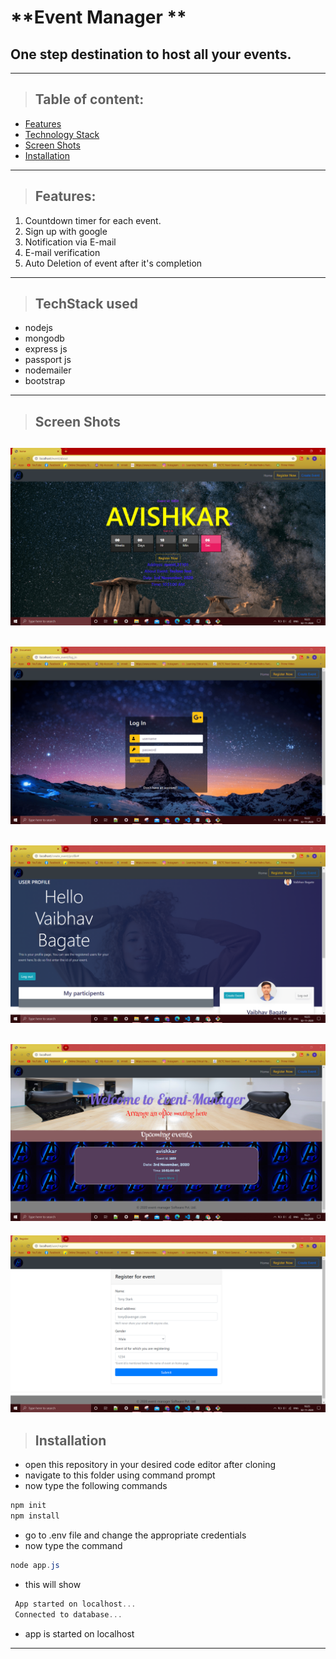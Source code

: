 # **Event Manager **

## One step destination to host all your events.

---

> ## Table of content:

- [Features](https://github.com/vaibhav25-mnnit/Event-Manager/blob/master/README.md#features)
- [Technology Stack](https://github.com/vaibhav25-mnnit/Event-Manager/blob/master/README.md#techstack-used)
- [Screen Shots](https://github.com/vaibhav25-mnnit/Event-Manager/blob/master/README.md#screen-shots)
- [Installation](https://github.com/vaibhav25-mnnit/Event-Manager/blob/master/README.md#installation)


---

> ## **Features:**

1. Countdown timer for each event.
2. Sign up with google
3. Notification via E-mail
4. E-mail verification
5. Auto Deletion of event after it's completion

---

> ## **TechStack used**

- nodejs
- mongodb
- express js
- passport js
- nodemailer
- bootstrap

---


> ## Screen Shots

 ![ss](https://github.com/vaibhav25-mnnit/Event-Manager/blob/master/Screenshot%202020-11-02%20162400-min.png)
 ---
 ![ss](https://github.com/vaibhav25-mnnit/Event-Manager/blob/master/Screenshot%202020-11-02%20162236-min.png)
 ---
 ![ss](https://github.com/vaibhav25-mnnit/Event-Manager/blob/master/Screenshot%202020-11-02%20162522.png)
 ---
 ![ss](https://github.com/vaibhav25-mnnit/Event-Manager/blob/master/Screenshot%202020-11-02%20162143.png)
 ---
 ![ss](https://github.com/vaibhav25-mnnit/Event-Manager/blob/master/Screenshot%202020-11-02%20162602.png)

> ## Installation

- open this repository in your desired code editor after cloning
- navigate to this folder using command prompt
- now type the following commands

```powershell
npm init
npm install
```

- go to .env file and change the appropriate credentials
- now type the command

```powershell
node app.js
```

- this will show

```powershell
 App started on localhost...
 Connected to database...
```

- app is started on localhost

---

